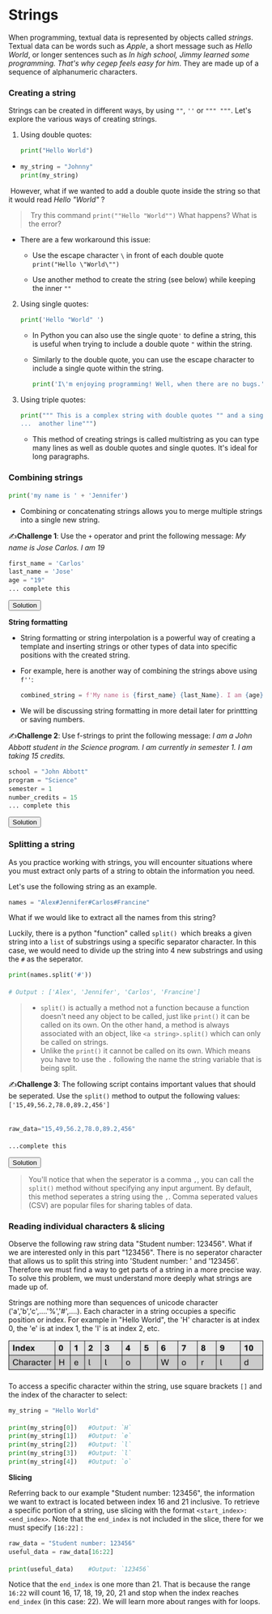 

# Strings



When programming, textual data is represented by objects called *strings*.  Textual data can be words such as *Apple*, a short message such as *Hello World*, or longer sentences such as *In high school, Jimmy learned some programming. That's why cegep feels easy for him*.  They are made up of a sequence of alphanumeric characters.



### Creating a string

Strings can be created in different ways, by using `""`, `''` or `""" """`. Let's explore the various ways of creating strings.

1. Using double quotes:

   ```python
   print("Hello World")
   ```

 - ```python
   my_string = "Johnny"
   print(my_string)
   ```

​	However, what if we wanted to add a double quote inside the string so that it would read *Hello "World"* ? 

> ​	Try this command `print(""Hello "World"")` What happens? What is the error?

- There are a few workaround this issue:

  - Use the escape character `\` in front of each double quote `print("Hello \"World\"")`

  - Use another method to create the string (see below) while keeping the inner `""`

    

2. Using single quotes:

   ```python
   print('Hello "World" ')
   ```

   - In Python you can also use the single quote`'` to define a string, this is useful when trying to include a double quote `"` within the string. 

   - Similarly to the double quote, you can use the escape character to include a single quote within the string.

     ```python
     print('I\'m enjoying programming! Well, when there are no bugs.')
     ```

     

3. Using triple quotes:

   ```python
   print(""" This is a complex string with double quotes "" and a single quote '' that splits over
   ...  another line""")
   ```

   - This method of creating strings is called multistring as you can type many lines as well as double quotes and single quotes. It's ideal for long paragraphs. 



### Combining strings

```python
print('my name is ' + 'Jennifer')
```

- Combining or concatenating strings allows you to merge multiple strings into a single new string.





✍️**Challenge 1**: Use the `+` operator and print the following message: *My name is Jose Carlos. I am 19* 

```python
first_name = 'Carlos'
last_name = 'Jose'
age = "19"
... complete this
```
<div class="button-container">     
    <a href="https://app.codeboot.org/5.0.0/?init=.oYXJpdGhtZXRpY3MxLnB5~XQAAgABzAAAAAAAAAAA7iAOiEWEBkg99P3WsHCwTzyEnkel2CBOuLrjllUppjR2CUAq-gAuD7LU2oyanmA9U_RpSi-drNpr416lu9L-NrvGsbtQ5a-GEWkgA0kTkSGfwDTPluIsbrwON_vHxgA==.fY2hhbGxlbmdlXzFfc3RyaW5ncy5weQ==~XQAAgAB5AAAAAAAAAAAzGkqsDHS3yZVBWa5WuU7QM_KeWQeevEJUcGYfrL3-FaUb3PFP3rJh4MvDNO-UDmD7nJG24sb7kGPAIHJzWmmNcf0-KNRon71pjcon8QtB6nXlWgYLFl7yXfmAe4A=.~lang=py-novice.~showLineNumbers=true.~hidden=true.e" target="_blank">        
    <button class="codeboot-button">
      <span>Solution</span>
    </button>     
    </a> 
</div>


**String formatting**

- String formatting or string interpolation is a powerful way of creating a template and inserting strings or other types of data into specific positions with the created string. 

- For example, here is another way of combining the strings above using  `f''`:

  ```python
  combined_string = f'My name is {first_name} {last_Name}. I am {age}'
  ```

- We will be discussing string formatting in more detail later for printtting or saving numbers. 

✍️**Challenge 2**: Use f-strings to print the following message: 
*I am a John Abbott student in the Science program.
I am currently in semester 1.
I am taking 15 credits.* 

```python
school = "John Abbott" 
program = "Science"
semester = 1
number_credits = 15
... complete this
```
<div class="button-container">     
    <a href="https://app.codeboot.org/5.0.0/?init=.oYXJpdGhtZXRpY3MxLnB5~XQAAgABzAAAAAAAAAAA7iAOiEWEBkg99P3WsHCwTzyEnkel2CBOuLrjllUppjR2CUAq-gAuD7LU2oyanmA9U_RpSi-drNpr416lu9L-NrvGsbtQ5a-GEWkgA0kTkSGfwDTPluIsbrwON_vHxgA==.oY2hhbGxlbmdlXzFfc3RyaW5ncy5weQ==~XQAAgAB5AAAAAAAAAAAzGkqsDHS3yZVBWa5WuU7QM_KeWQeevEJUcGYfrL3-FaUb3PFP3rJh4MvDNO-UDmD7nJG24sb7kGPAIHJzWmmNcf0-KNRon71pjcon8QtB6nXlWgYLFl7yXfmAe4A=.fY2hhbGxlbmdlXzJfc3RyaW5ncy5weQ==~XQAAgADrAAAAAAAAAAA5mMlPmjxwaEyBlFtWP3n-9YeSldSHgTL78h6hzXIyH3YBvTPRPTOJLxjjl5relcBZwGdXsPrhe7qNy44XJap0ql2y_XKzIDNmiG6437VBP-YCAcPrWuhJKUBEwSzZekH5WyOpUybKsEz6ReRreyR90HwxivM-A9ZGCPUqTfQ70hq79iTl-H71AxJYOe6_FYaVPE7sJhv_3y34wA==.~lang=py-novice.~showLineNumbers=true.~hidden=true.e" target="_blank">        
    <button class="codeboot-button">
      <span>Solution</span>
    </button>     
    </a> 
</div>  

### Splitting a string

As you practice working with strings, you will encounter situations where you must extract only parts of a string to obtain the information you need.

Let's use the following string as an example.

```python
names = "Alex#Jennifer#Carlos#Francine"
```

What if we would like to extract all the names from this string?

Luckily, there is a python "function" called `split() `which breaks a given string into a `list` of substrings using a specific separator character. In this case, we would need to divide up the string into 4 new substrings and using the `#` as the seperator.

```python
print(names.split('#'))

# Output : ['Alex', 'Jennifer', 'Carlos', 'Francine']
```



> - `split()` is actually a method not a function because a function doesn't need any object to be called, just like `print()` it can be called on its own. On the other hand, a method is always associated with an object, like `<a string>.split()` which can only be called on strings.
> - Unlike the `print()` it cannot be called on its own. Which means you have to use the `.` following the name the string variable that is being split.

✍️**Challenge 3**: The following script contains important values that should be seperated. Use the `split()` method to output the following values: `['15,49,56.2,78.0,89.2,456']`
```python

raw_data="15,49,56.2,78.0,89.2,456"

...complete this
```
<div class="button-container">     
    <a href="https://app.codeboot.org/5.0.0/?init=.oYXJpdGhtZXRpY3MxLnB5~XQAAgABzAAAAAAAAAAA7iAOiEWEBkg99P3WsHCwTzyEnkel2CBOuLrjllUppjR2CUAq-gAuD7LU2oyanmA9U_RpSi-drNpr416lu9L-NrvGsbtQ5a-GEWkgA0kTkSGfwDTPluIsbrwON_vHxgA==.oY2hhbGxlbmdlXzFfc3RyaW5ncy5weQ==~XQAAgAB5AAAAAAAAAAAzGkqsDHS3yZVBWa5WuU7QM_KeWQeevEJUcGYfrL3-FaUb3PFP3rJh4MvDNO-UDmD7nJG24sb7kGPAIHJzWmmNcf0-KNRon71pjcon8QtB6nXlWgYLFl7yXfmAe4A=.oY2hhbGxlbmdlXzJfc3RyaW5ncy5weQ==~XQAAgADrAAAAAAAAAAA5mMlPmjxwaEyBlFtWP3n-9YeSldSHgTL78h6hzXIyH3YBvTPRPTOJLxjjl5relcBZwGdXsPrhe7qNy44XJap0ql2y_XKzIDNmiG6437VBP-YCAcPrWuhJKUBEwSzZekH5WyOpUybKsEz6ReRreyR90HwxivM-A9ZGCPUqTfQ70hq79iTl-H71AxJYOe6_FYaVPE7sJhv_3y34wA==.fY2hhbGxlbmdlXzNfc3RyaW5ncy5weQ==~XQAAgAA8AAAAAAAAAAA5GEtUbbz67SFqkqtVRDw3hmwFU4kdpaW0JSFzXKB8CEagjJ3rsikR1ADPHgss-bSEa9nVNzNGfas__j5VgA==.~lang=py-novice.~showLineNumbers=true.~hidden=true.e" target="_blank">        
    <button class="codeboot-button">
      <span>Solution</span>
    </button>     
    </a> 
</div>  

> You'll notice that when the seperator is a comma `,`, you can call the `split()` method without specifying any input argument. By default, this method seperates a string using the `,`.
> Comma seperated values (CSV) are popular files for sharing tables of data.


### Reading individual characters & slicing

Observe the following raw string data "Student number: 123456". What if we are interested only in this part "123456". There is no seperator character that allows us to split this string into 'Student number: ' and '123456'. Therefore we must find a way to get parts of a string in a more precise way. To solve this problem, we must understand more deeply what strings are made up of.

Strings are nothing more than sequences of unicode character ('a','b','c',....'%','#',....). Each character in a string occupies a specific position or index. For example in "Hello World", the 'H' character is at index 0, the 'e' is at index 1, the 'l' is at index 2, etc.

<img src="Images/strings_index.png" />

To access a specific character within the string, use square brackets `[]` and the index of the character to select:

```python
my_string = "Hello World"

print(my_string[0])   #Output: `H`
print(my_string[1])   #Output: `e`
print(my_string[2])   #Output: `l`
print(my_string[3])   #Output: `l`
print(my_string[4])   #Output: `o`
```


**Slicing**

Referring back to our example "Student number: 123456", the information we want to extract is located between index 16 and 21 inclusive. To retrieve a specific portion of a string, use slicing with the format `<start_index>:<end_index>`. Note that the `end_index` is not included in the slice, there for we must specify `[16:22]` :

```python
raw_data = "Student number: 123456"
useful_data = raw_data[16:22]  

print(useful_data)    #Output: `123456`
```

Notice that the `end_index` is one more than 21. That is because the range `16:22` will count 16, 17, 18, 19, 20, 21 and stop when the index reaches `end_index` (in this case: 22).  We will learn more about ranges with for loops. 



